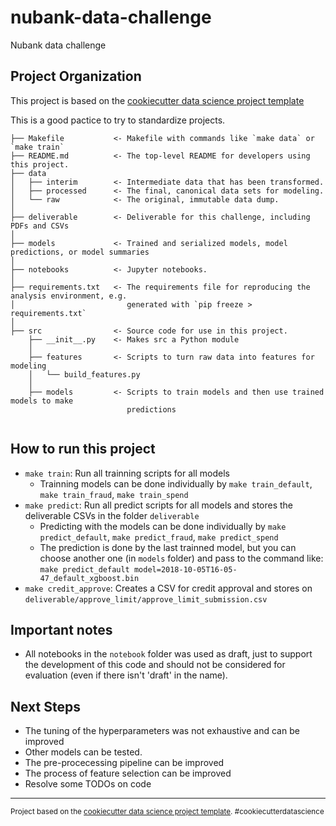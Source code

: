 nubank-data-challenge
==============================

Nubank data challenge

Project Organization
------------
This project is based on the <a target="_blank" href="https://drivendata.github.io/cookiecutter-data-science/">cookiecutter data science project template</a>

This is a good pactice to try to standardize projects.

    ├── Makefile           <- Makefile with commands like `make data` or `make train`
    ├── README.md          <- The top-level README for developers using this project.
    ├── data
    │   ├── interim        <- Intermediate data that has been transformed.
    │   ├── processed      <- The final, canonical data sets for modeling.
    │   └── raw            <- The original, immutable data dump.
    │
    ├── deliverable        <- Deliverable for this challenge, including PDFs and CSVs
    │
    ├── models             <- Trained and serialized models, model predictions, or model summaries
    │
    ├── notebooks          <- Jupyter notebooks. 
    │
    ├── requirements.txt   <- The requirements file for reproducing the analysis environment, e.g.
    │                         generated with `pip freeze > requirements.txt`
    │
    ├── src                <- Source code for use in this project.
        ├── __init__.py    <- Makes src a Python module
        │
        ├── features       <- Scripts to turn raw data into features for modeling
        │   └── build_features.py
        │
        ├── models         <- Scripts to train models and then use trained models to make
                              predictions
            

## How to run this project
- `make train`: Run all trainning scripts for all models
    - Trainning models can be done individually by `make train_default`, `make train_fraud`, `make train_spend`
- `make predict`: Run all predict scripts for all models and stores the deliverable CSVs in the folder `deliverable`
    - Predicting with the models can be done individually by `make predict_default`, `make predict_fraud`, `make predict_spend`
    - The prediction is done by the last trainned model, but you can choose another one (in `models` folder) and pass to the command like: `make predict_default model=2018-10-05T16-05-47_default_xgboost.bin`
- `make credit_approve`: Creates a CSV for credit approval and stores on `deliverable/approve_limit/approve_limit_submission.csv`


## Important notes
- All notebooks in the `notebook` folder was used as draft, just to support the development of this code and should not be considered for evaluation (even if there isn't 'draft' in the name).


## Next Steps
- The tuning of the hyperparameters was not exhaustive and can be improved
- Other models can be tested.
- The pre-procecessing pipeline can be improved
- The process of feature selection can be improved
- Resolve some TODOs on code

--------

<p><small>Project based on the <a target="_blank" href="https://drivendata.github.io/cookiecutter-data-science/">cookiecutter data science project template</a>. #cookiecutterdatascience</small></p>

